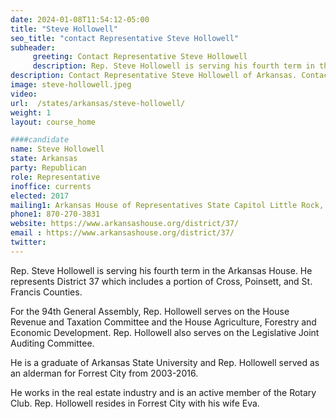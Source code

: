 ```yaml
---
date: 2024-01-08T11:54:12-05:00
title: "Steve Hollowell"
seo_title: "contact Representative Steve Hollowell"
subheader:
     greeting: Contact Representative Steve Hollowell
     description: Rep. Steve Hollowell is serving his fourth term in the Arkansas House. He represents District 37 which includes a portion of Cross, Poinsett, and St. Francis Counties. For the 94th General Assembly, Rep. Hollowell serves on the House Revenue and Taxation Committee and the House Agriculture, Forestry and Economic Development.
description: Contact Representative Steve Hollowell of Arkansas. Contact information for Steve Hollowell includes email address, phone number, and mailing address.
image: steve-hollowell.jpeg
video:
url:  /states/arkansas/steve-hollowell/
weight: 1
layout: course_home

####candidate
name: Steve Hollowell
state: Arkansas
party: Republican
role: Representative
inoffice: currents
elected: 2017
mailing1: Arkansas House of Representatives State Capitol Little Rock, AR 72201
phone1: 870-270-3831
website: https://www.arkansashouse.org/district/37/
email : https://www.arkansashouse.org/district/37/
twitter:
---
```


Rep. Steve Hollowell is serving his fourth term in the Arkansas House. He represents District 37 which includes a portion of Cross, Poinsett, and St. Francis Counties.

For the 94th General Assembly, Rep. Hollowell serves on the House Revenue and Taxation Committee and the House Agriculture, Forestry and Economic Development. Rep. Hollowell also serves on the Legislative Joint Auditing Committee.

He is a graduate of Arkansas State University and Rep. Hollowell served as an alderman for Forrest City from 2003-2016.

He works in the real estate industry and is an active member of the Rotary Club. Rep. Hollowell resides in Forrest City with his wife Eva.
